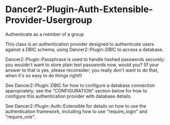 Dancer2-Plugin-Auth-Extensible-Provider-Usergroup
=================================================

Authenticate as a member of a group

This class is an authentication provider designed to authenticate users
against a DBIC schema, using Dancer2::Plugin::DBIC to access a database.

Dancer2::Plugin::Passphrase is used to handle hashed passwords securely;
you wouldn't want to store plain text passwords now, would you?  (If
your answer to that is yes, please reconsider; you really don't want to
do that, when it's so easy to do things right!)

See Dancer2::Plugin::DBIC for how to configure a database connection
appropriately; see the "CONFIGURATION" section below for how to
configure this authentication provider with database details.

See Dancer2::Plugin::Auth::Extensible for details on how to use the
authentication framework, including how to use "require_login" and
"require_role".
